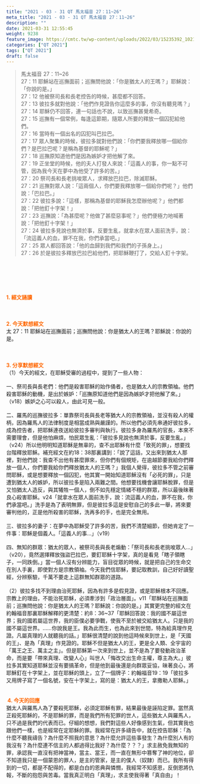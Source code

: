 ```yaml
---
title: "2021 - 03 - 31 QT 馬太福音 27：11~26"
meta_title: "2021 - 03 - 31 QT 馬太福音 27：11~26"
description: ""
date: 2021-03-31 12:55:45
weight: 9238
feature_image: https://cmtc.tw/wp-content/uploads/2022/03/15235392_10211799862337740_180693556567566654_o-1.webp
categories: ["QT 2021"]
tags: ["QT 2021"]
draft: false
---
```


<blockquote>馬太福音 27：11~26<br />
27：11 耶穌站在巡撫面前；巡撫問他說：「你是猶太人的王嗎？」耶穌說：「你說的是。」<br />
27：12 他被祭司長和長老控告的時候，甚麼都不回答。<br />
27：13 彼拉多就對他說：「他們作見證告你這麼多的事，你沒有聽見嗎？」<br />
27：14 耶穌仍不回答，連一句話也不說，以致巡撫甚覺希奇。<br />
27：15 巡撫有一個常例，每逢這節期，隨眾人所要的釋放一個囚犯給他們。<br />
27：16 當時有一個出名的囚犯叫巴拉巴。<br />
27：17 眾人聚集的時候，彼拉多就對他們說：「你們要我釋放哪一個給你們？是巴拉巴呢？是稱為基督的耶穌呢？」<br />
27：18 巡撫原知道他們是因為嫉妒才把他解了來。<br />
27：19 正坐堂的時候，他的夫人打發人來說：「這義人的事，你一點不可管，因為我今天在夢中為他受了許多的苦。」<br />
27：20 祭司長和長老挑唆眾人，求釋放巴拉巴，除滅耶穌。<br />
27：21 巡撫對眾人說：「這兩個人，你們要我釋放哪一個給你們呢？」他們說：「巴拉巴。」<br />
27：22 彼拉多說：「這樣，那稱為基督的耶穌我怎麼辦他呢？」他們都說：「把他釘十字架！」<br />
27：23 巡撫說：「為甚麼呢？他做了甚麼惡事呢？」他們便極力地喊著說：「把他釘十字架！」<br />
27：24 彼拉多見說也無濟於事，反要生亂，就拿水在眾人面前洗手，說：「流這義人的血，罪不在我，你們承當吧。」<br />
27：25 眾人都回答說：「他的血歸到我們和我們的子孫身上。」<br />
27：26 於是彼拉多釋放巴拉巴給他們，把耶穌鞭打了，交給人釘十字架。</blockquote><br />
&nbsp;<br />
<br />
&nbsp;<br />
<br />
<span style="color: #ff6600;"><strong>1. </strong><strong>經文誦讀</strong></span><br />
<br />
<span style="color: #ff6600;"><strong> </strong></span><br />
<br />
<span style="color: #ff6600;"><strong>2. 今天默想</strong><strong>經文<br />
</strong></span>太 27：11 耶穌站在巡撫面前；巡撫問他說：你是猶太人的王嗎？耶穌說：你說的是。<br />
<br />
&nbsp;<br />
<br />
<span style="color: #ff6600;"><strong>3. 分享默想經文<br />
</strong></span>（1）今天的經文，在耶穌受審的過程中，提到了一些人物：<br />
<br />
一、祭司長與長老們：他們是殺害耶穌的始作俑者，也是猶太人的宗教領袖。他們殺害耶穌的動機，是出於嫉妒：「巡撫原知道他們是因為嫉妒才把他解了來。」（v18）嫉妒之心可以殺人，由此可見一般。<br />
<br />
二、羅馬的巡撫彼拉多：單靠祭司長與長老等猶大人的宗教領袖，並沒有殺人的權柄，因為羅馬人的法律制度是相當成熟與嚴謹的。所以他們必須先串通好彼拉多，成為控告者，把耶穌連夜送給彼拉多審判與執行。彼拉多身為羅馬的官長，本來不需要理會，但是他怕麻煩，怕民眾生亂：「彼拉多見說也無濟於事，反要生亂。」（v24）所以他明明知道耶穌是無辜的，查不出耶穌有什麼「致死的罪」，想要找台階釋放耶穌。補充經文在約18：38那裏講到：「說了這話，又出來到猶太人那裡，對他們說：我查不出他有甚麼罪來，但你們有個規矩，在逾越節要我給你們釋放一個人，你們要我給你們釋放猶太人的王嗎？」我個人覺得，彼拉多不管之前審問耶穌，或是想要釋放一個囚犯，他其實一開始知道耶穌沒有「必死的罪」，只是遭到猶太人的嫉妒，所以彼拉多是陷入兩難之間。他想要找機會讓耶穌脫罪，但是又怕猶太人造反，與其犧牲一個人，倒不如先穩定情緒不穩的群眾，所以最後昧著良心殺害耶穌。v24「就拿水在眾人面前洗手，說：流這義人的血，罪不在我，你們承當吧。」洗手是為了表明無罪，但是彼拉多這是安慰自己的多此一舉，將來要審判他的，正是他所殺害的耶穌，洗再多的手，也是完全無用。<br />
<br />
三、彼拉多的妻子：在夢中為耶穌受了許多的苦，我們不清楚細節，但她肯定了一件事：耶穌是個義人。「這義人的事…」（v19）<br />
<br />
四、無知的群眾：猶太的眾人，被祭司長與長老煽動：「祭司長和長老挑唆眾人…」（v20），竟然選擇釋放強盜巴拉巴，要釘耶穌十字架，真的是看見「瞎子領瞎子，一同跌倒。」當一個人沒有分辨能力，盲目從眾的時候，就是把自己的生命交在別人手裏，即使對方是宗教領袖。今天我們信耶穌，要記取教訓，自己好好讀聖經，分辨察驗，千萬不要走上這群無知群眾的道路。<br />
<br />
（2）彼拉多找不到理由治死耶穌，因為有許多是假見證，或是耶穌根本不回應。宗教上的理由，不能治死耶穌，必須牽涉到「政治層面」。v11「耶穌站在巡撫面前；巡撫問他說：你是猶太人的王嗎？耶穌說：你說的是。」其實更完整的經文在約翰福音那裏耶穌解釋的更清楚：約8：36~37「耶穌回答說：我的國不屬這世界；我的國若屬這世界，我的臣僕必要爭戰，使我不至於被交給猶太人。只是我的國不屬這世界。……你說我是王。我為此而生，也為此來到世間，特為給真理作見證。凡屬真理的人就聽我的話。」耶穌很清楚的說到他這時候來到世上，是「天國的王」、是為「真理」作見證的。耶穌不但是猶太人的王，更是全人類、全宇宙的「萬王之王、萬主之主」。但是耶穌第一次來到世上，並不是為了要發動政治革命，而是要「帶來真理、改變人心」叫世人「悔改交出生命主權，尊主為大。」彼拉多其實知道耶穌並沒有要搞革命，但是他到最後還是向群眾妥協，昧著良心，將耶穌釘在十字架上，並在耶穌的頭上，立了一個牌子：約翰福音19：19「彼拉多又用牌子寫了一個名號，安在十字架上，寫的是：猶太人的王，拿撒勒人耶穌。」<br />
<br />
<br />
<span style="color: #ff6600;"><strong> </strong></span><span style="color: #ff6600;"><strong>4. 今天的回應<br />
</strong></span>猶太人與羅馬人為了要殺死耶穌，必須定耶穌有罪，結果最後是誣陷定罪。當然真正殺死耶穌的，不是耶穌的罪，而是我們所有犯罪的世人，這些猶太人與羅馬人，只不過是我們的代表而已。仔細的想想，我們對這些人好像感到生氣，但其實我也跟他們一樣，也是經常在定耶穌的罪。我經常在許多禱告中，就在控告耶穌：「為什麼不聽我禱告？為什麼不照我的意思？為什麼允許這些事發生？為什麼別人有的我沒有？為什麼連不信主的人都過得比我好？為什麼？？？」求主赦免我無知的罪，承認我一直沒有把神當神，當主、當王，而一直在無形中篡奪了神的地位，卻不知道我只是一個蒙恩的罪人，是主的管家，是主的僕人（奴隸）而已。我所有得到的一切，都是不配得的，都是白白的恩典與憐憫，我經常不知感恩，反倒恩將仇報，不斷的抱怨與苦毒。當我真正明白「真理」，求主使我得著「真自由」！
        